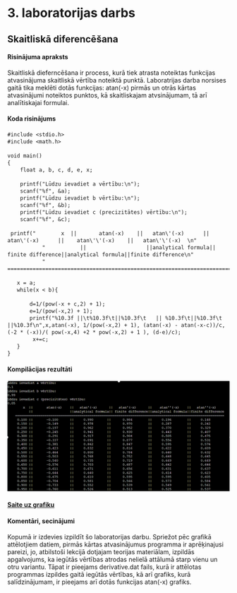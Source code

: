 # 3. laboratorijas darbs
## Skaitliskā diferencēšana

#### Risinājuma apraksts
Skaitliskā dieferncēšana ir process, kurā tiek atrasta noteiktas funkcijas atvasinājuma skaitliskā vērtība noteiktā punktā. Laboratrijas darba norsises gaitā tika meklēti dotās funkcijas: atan(-x) pirmās un otrās kārtas atvasinājumi noteiktos punktos, kā skaitliskajam atvsinājumam, tā arī analītiskajai formulai.

#### Koda risinājums
```
#include <stdio.h>
#include <math.h>

void main()
{
    float a, b, c, d, e, x;
    
    printf("Lūdzu ievadiet a vērtību:\n");
    scanf("%f", &a);
    printf("Lūdzu ievadiet b vērtību:\n");
    scanf("%f", &b);
    printf("Lūdzu ievadiet c (precizitātes) vērtību:\n");
    scanf("%f", &c);

 printf("        x  ||       atan(-x)    ||   atan\'(-x)      ||   atan\'(-x)      ||    atan\'\'(-x)    ||   atan\'\'(-x)  \n"
           "           ||                   ||analytical formula|| finite difference||analytical formula||finite difference\n"
           "    ===========================================================================================================\n");
  
   x = a;
   while(x < b){
       
       d=1/(pow(-x + c,2) + 1);
       e=1/(pow(-x,2) + 1);
       printf("%10.3f ||\t%10.3f\t||%10.3f\t   || %10.3f\t||%10.3f\t    ||%10.3f\n",x,atan(-x), 1/(pow(-x,2) + 1), (atan(-x) - atan(-x-c))/c, (-2 * (-x))/( pow(-x,4) +2 * pow(-x,2) + 1 ), (d-e)/c);
        x+=c;
   }
}
```
#### Kompilācijas rezultāti
![This is an image](https://github.com/Tefsrp2/RTR-105/blob/main/ld3_derivative/ld_3_result%20(2).png)

#### [Saite uz grafiku](https://github.com/Tefsrp2/RTR-105/blob/main/ld3_derivative/LD_3_grafiks.svg)

#### Komentāri, secinājumi
Kopumā ir izdevies izpildīt šo laboratorijas darbu. Spriežot pēc grafikā attēlotjiem datiem, pirmās kārtas atvasinājumus programma ir aprēķinajusi pareizi, jo, atbilstoši lekcijā dotjajam teorijas materiālam, izpildās apgalvojums, ka iegūtās vērtības atrodas nelielā attālumā starp vienu un otru variantu. Tāpat ir pieejams derivative.dat fails, kurā ir attēlotas programmas izpildes gaitā iegūtās vērtības, kā arī grafiks, kurā salīdzinājumam, ir pieejams arī dotās funkcijas atan(-x) grafiks.

